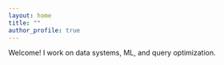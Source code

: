 ```yaml
---
layout: home
title: ""
author_profile: true
---
```


Welcome! I work on data systems, ML, and query optimization.
